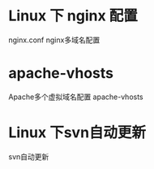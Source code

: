 # Linux 下 nginx  配置
 nginx.conf nginx多域名配置
# apache-vhosts
Apache多个虚拟域名配置 apache-vhosts
# Linux 下svn自动更新  
svn自动更新